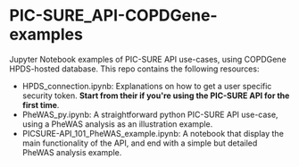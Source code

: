 # PIC-SURE_API-COPDGene-examples
Jupyter Notebook examples of PIC-SURE API use-cases, using COPDGene HPDS-hosted database. This repo contains the following resources:
- HPDS_connection.ipynb: Explanations on how to get a user specific security token. **Start from their if you're using the PIC-SURE API for the first time**.
- PheWAS_py.ipynb: A straightforward python PIC-SURE API use-case, using a PheWAS analysis as an illustration example.
- PICSURE-API_101_PheWAS_example.ipynb: A notebook that display the main functionality of the API, and end with a simple but detailed PheWAS analysis example.
